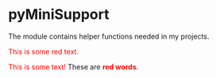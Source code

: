 # pyMiniSupport
The module contains helper functions needed in my projects.

<p style='color:red'>This is some red text.</p>
<font color="red">This is some text!</font>
These are <b style='color:red'>red words</b>.

